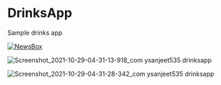 # DrinksApp
Sample drinks app

[![NewsBox](https://img.shields.io/badge/DrinksApp🌈-APK-black.svg?style=for-the-badge&logo=android)](https://github.com/sanjeet131/DrinksApp/releases/download/DrinksApp-v1.0.0/app-debug.apk)

![Screenshot_2021-10-29-04-31-13-918_com ysanjeet535 drinksapp](https://user-images.githubusercontent.com/87947328/139349463-cde95fd6-6536-4a06-8c12-f350617b046d.jpg )

![Screenshot_2021-10-29-04-31-28-342_com ysanjeet535 drinksapp](https://user-images.githubusercontent.com/87947328/139349647-3746f7bb-32e9-4890-bd80-21be1c22be98.jpg )
